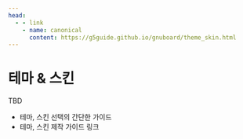 ```yaml
---
head:
  - - link
    - name: canonical
      content: https://g5guide.github.io/gnuboard/theme_skin.html
---
```

# 테마 & 스킨

TBD

- 테마, 스킨 선택의 간단한 가이드
- 테마, 스킨 제작 가이드 링크
